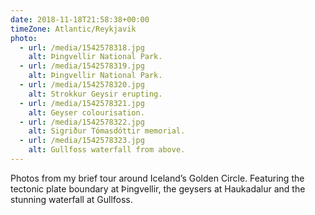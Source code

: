 ```yaml
---
date: 2018-11-18T21:58:38+00:00
timeZone: Atlantic/Reykjavik
photo:
  - url: /media/1542578318.jpg
    alt: Þingvellir National Park.
  - url: /media/1542578319.jpg
    alt: Þingvellir National Park.
  - url: /media/1542578320.jpg
    alt: Strokkur Geysir erupting.
  - url: /media/1542578321.jpg
    alt: Geyser colourisation.
  - url: /media/1542578322.jpg
    alt: Sigriður Tómasdóttir memorial.
  - url: /media/1542578323.jpg
    alt: Gullfoss waterfall from above.
---
```

Photos from my brief tour around Iceland’s Golden Circle. Featuring the tectonic plate boundary at Þingvellir, the geysers at Haukadalur and the stunning waterfall at Gullfoss.
